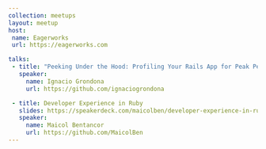 ```yaml
---
collection: meetups
layout: meetup
host:
 name: Eagerworks
 url: https://eagerworks.com

talks:
 - title: "Peeking Under the Hood: Profiling Your Rails App for Peak Performance"
   speaker:
     name: Ignacio Grondona
     url: https://github.com/ignaciogrondona

 - title: Developer Experience in Ruby
   slides: https://speakerdeck.com/maicolben/developer-experience-in-ruby
   speaker:
     name: Maicol Bentancor
     url: https://github.com/MaicolBen
---
```

